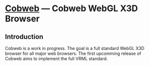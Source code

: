 [Cobweb](http://cobweb.create3000.de/) — Cobweb WebGL X3D Browser
==================================================

Introduction
--------------------------------------

Cobweb is a work in progress. The goal is a full standard WebGL X3D browser for all major web browsers. The first upcomming release of Cobweb aims to implement the full VRML standard.
